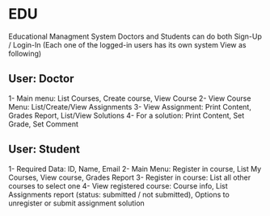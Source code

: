 # EDU
Educational Managment System
Doctors and Students can do both Sign-Up / Login-In (Each one of the logged-in users has its own system View as following)

## User: Doctor
1- Main menu: List Courses, Create course, View Course
2- View Course Menu: List/Create/View Assignments
3- View Assignment: Print Content, Grades Report, List/View Solutions
4- For a solution: Print Content, Set Grade, Set Comment

## User: Student
1- Required Data: ID, Name, Email
2- Main Menu: Register in course, List My Courses, View course, Grades Report
3- Register in course: List all other courses to select one
4- View registered course: Course info, List Assignments report (status: submitted / not submitted), Options to unregister or submit assignment solution

